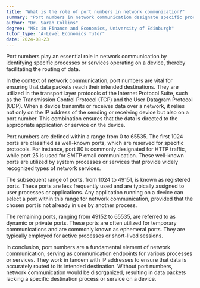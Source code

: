 ```yaml
---
title: "What is the role of port numbers in network communication?"
summary: "Port numbers in network communication designate specific processes or services on a device, enabling efficient data routing between systems."
author: "Dr. Sarah Collins"
degree: "MSc in Finance and Economics, University of Edinburgh"
tutor_type: "A-Level Economics Tutor"
date: 2024-08-23
---
```


Port numbers play an essential role in network communication by identifying specific processes or services operating on a device, thereby facilitating the routing of data.

In the context of network communication, port numbers are vital for ensuring that data packets reach their intended destinations. They are utilized in the transport layer protocols of the Internet Protocol Suite, such as the Transmission Control Protocol (TCP) and the User Datagram Protocol (UDP). When a device transmits or receives data over a network, it relies not only on the IP address of the sending or receiving device but also on a port number. This combination ensures that the data is directed to the appropriate application or service on the device.

Port numbers are defined within a range from $0$ to $65535$. The first $1024$ ports are classified as well-known ports, which are reserved for specific protocols. For instance, port $80$ is commonly designated for HTTP traffic, while port $25$ is used for SMTP email communication. These well-known ports are utilized by system processes or services that provide widely recognized types of network services.

The subsequent range of ports, from $1024$ to $49151$, is known as registered ports. These ports are less frequently used and are typically assigned to user processes or applications. Any application running on a device can select a port within this range for network communication, provided that the chosen port is not already in use by another process.

The remaining ports, ranging from $49152$ to $65535$, are referred to as dynamic or private ports. These ports are often utilized for temporary communications and are commonly known as ephemeral ports. They are typically employed for active processes or short-lived sessions.

In conclusion, port numbers are a fundamental element of network communication, serving as communication endpoints for various processes or services. They work in tandem with IP addresses to ensure that data is accurately routed to its intended destination. Without port numbers, network communication would be disorganized, resulting in data packets lacking a specific destination process or service on a device.
    